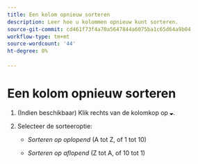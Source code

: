 ```yaml
---
title: Een kolom opnieuw sorteren
description: Leer hoe u kolommen opnieuw kunt sorteren.
source-git-commit: cd461f73f4a70a5647844a6075ba1c65d64a9b04
workflow-type: tm+mt
source-wordcount: '44'
ht-degree: 0%

---
```


# Een kolom opnieuw sorteren

1. (Indien beschikbaar) Klik rechts van de kolomkop op ![Pijl-omlaag](/help/search-social-commerce/assets/arrow-down-expand.png "Pijl-omlaag").

1. Selecteer de sorteeroptie:

   * *Sorteren op oplopend* (A tot Z, of 1 tot 10)

   * *Sorteren op aflopend* (Z tot A, of 10 tot 1)
